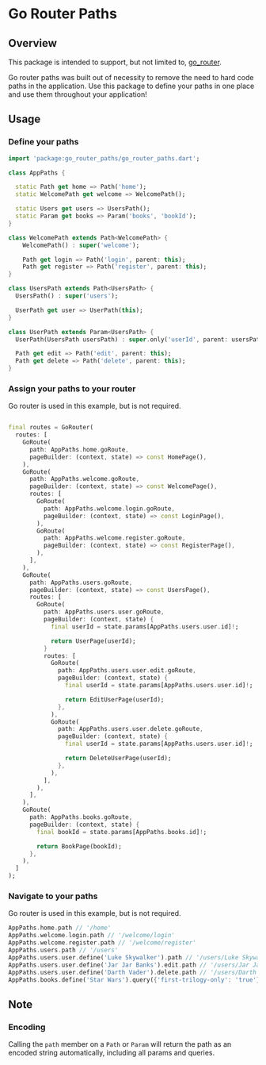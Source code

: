 # Go Router Paths

## Overview

This package is intended to support, but not limited to, [go_router][go_router].

Go router paths was built out of necessity to remove the need to hard code paths in the application. Use this package to define your paths in one place and use them throughout your application!

## Usage

### Define your paths

```dart
import 'package:go_router_paths/go_router_paths.dart';

class AppPaths {

  static Path get home => Path('home');
  static WelcomePath get welcome => WelcomePath();

  static Users get users => UsersPath();
  static Param get books => Param('books', 'bookId');
}

class WelcomePath extends Path<WelcomePath> {
    WelcomePath() : super('welcome');

    Path get login => Path('login', parent: this);
    Path get register => Path('register', parent: this);
}

class UsersPath extends Path<UsersPath> {
  UsersPath() : super('users');

  UserPath get user => UserPath(this);
}

class UserPath extends Param<UsersPath> {
  UserPath(UsersPath usersPath) : super.only('userId', parent: usersPath);

  Path get edit => Path('edit', parent: this);
  Path get delete => Path('delete', parent: this);
}
```

### Assign your paths to your router

Go router is used in this example, but is not required.

```dart

final routes = GoRouter(
  routes: [
    GoRoute(
      path: AppPaths.home.goRoute,
      pageBuilder: (context, state) => const HomePage(),
    ),
    GoRoute(
      path: AppPaths.welcome.goRoute,
      pageBuilder: (context, state) => const WelcomePage(),
      routes: [
        GoRoute(
          path: AppPaths.welcome.login.goRoute,
          pageBuilder: (context, state) => const LoginPage(),
        ),
        GoRoute(
          path: AppPaths.welcome.register.goRoute,
          pageBuilder: (context, state) => const RegisterPage(),
        ),
      ],
    ),
    GoRoute(
      path: AppPaths.users.goRoute,
      pageBuilder: (context, state) => const UsersPage(),
      routes: [
        GoRoute(
          path: AppPaths.users.user.goRoute,
          pageBuilder: (context, state) {
            final userId = state.params[AppPaths.users.user.id]!;

            return UserPage(userId);
          }
          routes: [
            GoRoute(
              path: AppPaths.users.user.edit.goRoute,
              pageBuilder: (context, state) {
                final userId = state.params[AppPaths.users.user.id]!;

                return EditUserPage(userId);
              },
            ),
            GoRoute(
              path: AppPaths.users.user.delete.goRoute,
              pageBuilder: (context, state) {
                final userId = state.params[AppPaths.users.user.id]!;

                return DeleteUserPage(userId);
              },
            ),
          ],
        ),
      ],
    ),
    GoRoute(
      path: AppPaths.books.goRoute,
      pageBuilder: (context, state) {
        final bookId = state.params[AppPaths.books.id]!;

        return BookPage(bookId);
      },
    ),
  ]
);
```

### Navigate to your paths

Go router is used in this example, but is not required.

```dart
AppPaths.home.path // '/home'
AppPaths.welcome.login.path // '/welcome/login'
AppPaths.welcome.register.path // '/welcome/register'
AppPaths.users.path // '/users'
AppPaths.users.user.define('Luke Skywalker').path // '/users/Luke Skywalker'
AppPaths.users.user.define('Jar Jar Banks').edit.path // '/users/Jar Jar Banks/edit'
AppPaths.users.user.define('Darth Vader').delete.path // '/users/Darth Vader/delete'
AppPaths.books.define('Star Wars').query({'first-trilogy-only': 'true'}).path // '/books/Star Wars?first-trilogy-only=true'
```

## Note

### Encoding

Calling the `path` member on a `Path` or `Param` will return the path as an encoded string automatically, including all params and queries.

[go_router]: https://pub.dev/packages/go_router
